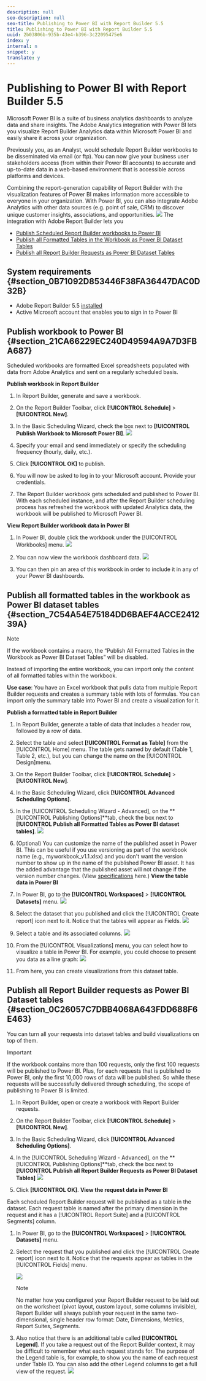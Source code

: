 ```yaml
---
description: null
seo-description: null
seo-title: Publishing to Power BI with Report Builder 5.5
title: Publishing to Power BI with Report Builder 5.5
uuid: 2b03806b-935b-43e4-b396-3c22095475e6
index: y
internal: n
snippet: y
translate: y
---
```


# Publishing to Power BI with Report Builder 5.5

Microsoft Power BI is a suite of business analytics dashboards to analyze data and share insights. The Adobe Analytics integration with Power BI lets you visualize Report Builder Analytics data within Microsoft Power BI and easily share it across your organization. 

Previously you, as an Analyst, would schedule Report Builder workbooks to be disseminated via email (or ftp). You can now give your business user stakeholders access (from within their Power BI accounts) to accurate and up-to-date data in a web-based environment that is accessible across platforms and devices. 

Combining the report-generation capability of Report Builder with the visualization features of Power BI makes information more accessible to everyone in your organization. With Power BI, you can also integrate Adobe Analytics with other data sources (e.g. point of sale, CRM) to discover unique customer insights, associations, and opportunities. 
![](assets/aaplusbi.png) The integration with Adobe Report Builder lets you 

* [ Publish Scheduled Report Builder workbooks to Power BI ](../../report_builder_bucket/whats_new_arb.md#section_21CA66229EC240D49594A9A7D3FBA687)
* [ Publish all Formatted Tables in the Workbook as Power BI Dataset Tables ](../../report_builder_bucket/whats_new_arb.md#section_7C54A54E75184DD6BAEF4ACCE241239A)
* [ Publish all Report Builder Requests as Power BI Dataset Tables ](../../report_builder_bucket/whats_new_arb.md#section_0C26057C7DBB4068A643FDD688F6E463)

## System requirements {#section_0B71092D853446F38FA36447DAC0D32B}


* Adobe Report Builder 5.5 [ installed](../../report_builder_bucket/setup/t_install_arb.md#task_0CA66703882F469EB6DBD9298975D6C3)
* Active Microsoft account that enables you to sign in to Power BI

## Publish workbook to Power BI {#section_21CA66229EC240D49594A9A7D3FBA687}

Scheduled workbooks are formatted Excel spreadsheets populated with data from Adobe Analytics and sent on a regularly scheduled basis. 

**Publish workbook in Report Builder** 

1. In Report Builder, generate and save a workbook.
1. On the Report Builder Toolbar, click **[!UICONTROL  Schedule]** > **[!UICONTROL  New]**.
1. In the Basic Scheduling Wizard, check the box next to **[!UICONTROL  Publish Workbook to Microsoft Power BI]**. ![](assets/simple-schedule-wizard.png) 

1. Specify your email and send immediately or specify the scheduling frequency (hourly, daily, etc.).
1. Click **[!UICONTROL  OK]** to publish.
1. You will now be asked to log in to your Microsoft account. Provide your credentials.
1. The Report Builder workbook gets scheduled and published to Power BI. With each scheduled instance, and after the Report Builder scheduling process has refreshed the workbook with updated Analytics data, the workbook will be published to Microsoft Power BI. 

**View Report Builder workbook data in Power BI** 

1. In Power BI, double click the workbook under the [!UICONTROL  Workbooks] menu. ![](assets/workbooks-power-bi.png) 

1. You can now view the workbook dashboard data.  ![](assets/view-data-pbi.png)
1. You can then pin an area of this workbook in order to include it in any of your Power BI dashboards.

## Publish all formatted tables in the workbook as Power BI dataset tables {#section_7C54A54E75184DD6BAEF4ACCE241239A}


>[!NOTE]
>
>If the workbook contains a macro, the “Publish All Formatted Tables in the Workbook as Power BI Dataset Tables” will be disabled.

Instead of importing the entire workbook, you can import only the content of all formatted tables within the workbook. 

**Use case**: You have an Excel workbook that pulls data from multiple Report Builder requests and creates a summary table with lots of formulas. You can import only the summary table into Power BI and create a visualization for it. 

**Publish a formatted table in Report Builder** 

1. In Report Builder, generate a table of data that includes a header row, followed by a row of data.
1. Select the table and select **[!UICONTROL  Format as Table]** from the [!UICONTROL  Home] menu. The table gets named by default (Table 1, Table 2, etc.), but you can change the name on the [!UICONTROL  Design]menu.
1. On the Report Builder Toolbar, click **[!UICONTROL  Schedule]** > **[!UICONTROL  New]**.
1. In the Basic Scheduling Wizard, click **[!UICONTROL  Advanced Scheduling Options]**.
1. In the [!UICONTROL  Scheduling Wizard - Advanced], on the **[!UICONTROL  Publishing Options]**tab, check the box next to **[!UICONTROL  Publish all Formatted Tables as Power BI dataset tables]**. ![](assets/advanced-schedule-wizard2.png) 

1. (Optional) You can customize the name of the published asset in Power BI. This can be useful if you use versioning as part of the workbook name (e.g., myworkbook_v1.1.xlsx) and you don't want the version number to show up in the name of the published Power BI asset. It has the added advantage that the published asset will not change if the version number changes. (View [ specifications](../../report_builder_bucket/power_bi/specifications-limits.md#concept_1B6522B4D7A9482680198F125D94EEFD) here.)
**View the table data in Power BI** 

1. In Power BI, go to the **[!UICONTROL  Workspaces]** > **[!UICONTROL  Datasets]** menu. ![](assets/datasets-menu.png) 

1. Select the dataset that you published and click the [!UICONTROL  Create report] icon next to it. Notice that the tables will appear as Fields. ![](assets/formatted-tables.png) 

1. Select a table and its associated columns. ![](assets/view-table-dataset.png) 

1. From the [!UICONTROL  Visualizations] menu, you can select how to visualize a table in Power BI. For example, you could choose to present you data as a line graph: ![](assets/bi-line-graph.png) 

1. From here, you can create visualizations from this dataset table.

## Publish all Report Builder requests as Power BI Dataset tables {#section_0C26057C7DBB4068A643FDD688F6E463}

You can turn all your requests into dataset tables and build visualizations on top of them. 

>[!IMPORTANT]
>
>If the workbook contains more than 100 requests, only the first 100 requests will be published to Power BI. Plus, for each requests that is published to Power BI, only the first 10,000 rows of data will be published. So while these requests will be successfully delivered through scheduling, the scope of publishing to Power BI is limited.


1. In Report Builder, open or create a workbook with Report Builder requests.
1. On the Report Builder Toolbar, click **[!UICONTROL  Schedule]** > **[!UICONTROL  New]**.
1. In the Basic Scheduling Wizard, click **[!UICONTROL  Advanced Scheduling Options]**.
1. In the [!UICONTROL  Scheduling Wizard - Advanced], on the **[!UICONTROL  Publishing Options]**tab, check the box next to **[!UICONTROL  Publish all Report Builder Requests as Power BI Dataset Tables]** ![](assets/advanced-schedule-wizard2.png) 

1. Click **[!UICONTROL  OK]**.
**View the request data in Power BI** 

Each scheduled Report Builder request will be published as a table in the dataset. Each request table is named after the primary dimension in the request and it has a [!UICONTROL  Report Suite] and a [!UICONTROL  Segments] column. 

1. In Power BI, go to the **[!UICONTROL  Workspaces]** > **[!UICONTROL  Datasets]** menu.
1. Select the request that you published and click the [!UICONTROL  Create report] icon next to it. Notice that the requests appear as tables in the [!UICONTROL  Fields] menu. 

   ![](assets/published-requests.png) 

   >[!NOTE]
   >
   >No matter how you configured your Report Builder request to be laid out on the worksheet (pivot layout, custom layout, some columns invisible), Report Builder will always publish your request in the same two-dimensional, single header row format: Date, Dimensions, Metrics, Report Suites, Segments.

1. Also notice that there is an additional table called **[!UICONTROL  Legend]**. If you take a request out of the Report Builder context, it may be difficult to remember what each request stands for. The purpose of the Legend table is, for example, to show you the name of each request under Table ID. You can also add the other Legend columns to get a full view of the request. ![](assets/legend-table.png) 

